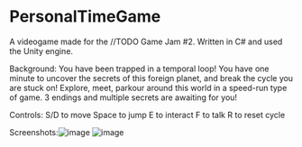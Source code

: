 # PersonalTimeGame
A videogame made for the //TODO Game Jam #2. Written in C# and used the Unity engine.

Background:
You have been trapped in a temporal loop! You have one minute to uncover the secrets of this foreign planet, and break the cycle you are stuck on! Explore, meet, parkour around this world in a speed-run type of game. 3 endings and multiple secrets are awaiting for you!

Controls: 
S/D to move
Space to jump
E to interact
F to talk
R to reset cycle

Screenshots:![image](https://user-images.githubusercontent.com/42797071/219149409-f7c674f0-a6da-49dd-b5b3-82490122e597.png)
![image](https://user-images.githubusercontent.com/42797071/219149584-b2817a06-07c1-4e01-a657-dccf92157258.png)


